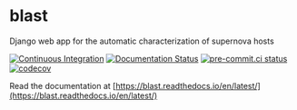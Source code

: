 # blast
Django web app for the automatic characterization of supernova hosts

[![Continuous Integration](https://github.com/astrophpeter/blast/actions/workflows/continuous-integration.yml/badge.svg)](https://github.com/astrophpeter/blast/actions/workflows/docker-build.yml)
[![Documentation Status](https://readthedocs.org/projects/blast/badge/?version=latest)](https://blast.readthedocs.io/en/latest/?badge=latest)
[![pre-commit.ci status](https://results.pre-commit.ci/badge/github/astrophpeter/blast/main.svg)](https://results.pre-commit.ci/latest/github/astrophpeter/blast/main)
[![codecov](https://codecov.io/gh/astrophpeter/blast/branch/main/graph/badge.svg?token=Y9JPAF8HVD)](https://codecov.io/gh/astrophpeter/blast)

Read the documentation at [https://blast.readthedocs.io/en/latest/](https://blast.readthedocs.io/en/latest/)

